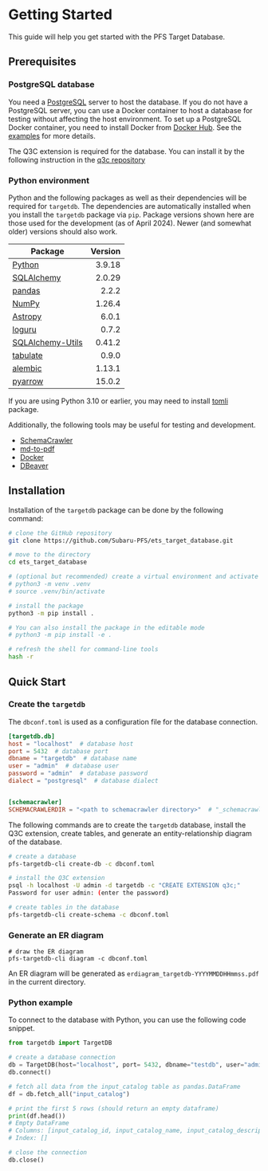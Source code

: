 # Getting Started

This guide will help you get started with the PFS Target Database.

## Prerequisites

### PostgreSQL database

You need a [PostgreSQL](https://www.postgresql.org/) server to host the database.
If you do not have a PostgreSQL server, you can use a Docker container to host a database for testing without affecting the host environment.
To set up a PostgreSQL Docker container, you need to install Docker from [Docker Hub](https://hub.docker.com/search?type=edition&offering=community). See the [examples](examples/index.md) for more details.

The Q3C extension is required for the database. You can install it by the following instruction in the [q3c repository](https://github.com/segasai/q3c)

### Python environment

Python and the following packages as well as their dependencies will be required for `targetdb`.
The dependencies are automatically installed when you install the `targetdb` package via `pip`.
Package versions shown here are those used for the development (as of April 2024).
Newer (and somewhat older) versions should also work.

| Package                                                                | Version |
|------------------------------------------------------------------------|--------:|
| [Python](https://www.python.org/)                                      |  3.9.18 |
| [SQLAlchemy](https://www.sqlalchemy.org/)                              |  2.0.29 |
| [pandas](https://pandas.pydata.org/)                                   |   2.2.2 |
| [NumPy](https://numpy.org)                                             |  1.26.4 |
| [Astropy](https://www.astropy.org/)                                    |   6.0.1 |
| [loguru](https://loguru.readthedocs.io/)                               |   0.7.2 |
| [SQLAlchemy-Utils](https://sqlalchemy-utils.readthedocs.io/en/latest/) |  0.41.2 |
| [tabulate](https://pypi.org/project/tabulate/)                         |   0.9.0 |
| [alembic](https://alembic.sqlalchemy.org/en/latest/)                   |  1.13.1 |
| [pyarrow](https://arrow.apache.org/docs/python/)                       |  15.0.2 |

If you are using Python 3.10 or earlier, you may need to install [tomli](https://github.com/hukkin/tomli) package.

Additionally, the following tools may be useful for testing and development.

- [SchemaCrawler](https://www.schemacrawler.com/)
- [md-to-pdf](https://github.com/simonhaenisch/md-to-pdf)
- [Docker](https://www.docker.com/)
- [DBeaver](https://dbeaver.io/)

## Installation

Installation of the `targetdb` package can be done by the following command:

```bash
# clone the GitHub repository
git clone https://github.com/Subaru-PFS/ets_target_database.git

# move to the directory
cd ets_target_database

# (optional but recommended) create a virtual environment and activate it
# python3 -m venv .venv
# source .venv/bin/activate

# install the package
python3 -m pip install .

# You can also install the package in the editable mode
# python3 -m pip install -e .

# refresh the shell for command-line tools
hash -r
```

## Quick Start

### Create the `targetdb`

The `dbconf.toml` is used as a configuration file for the database connection.

```toml title="dbconf.toml"
[targetdb.db]
host = "localhost"  # database host
port = 5432  # database port
dbname = "targetdb"  # database name
user = "admin"  # database user
password = "admin"  # database password
dialect = "postgresql"  # database dialect


[schemacrawler]
SCHEMACRAWLERDIR = "<path to schemacrawler directory>"  # "_schemacrawler/bin/schemacrawler.sh" under the path will be used
```

The following commands are to create the `targetdb` database, install the Q3C extension,
create tables, and generate an entity-relationship diagram of the database.

```bash
# create a database
pfs-targetdb-cli create-db -c dbconf.toml

# install the Q3C extension
psql -h localhost -U admin -d targetdb -c "CREATE EXTENSION q3c;"
Password for user admin: (enter the password)

# create tables in the database
pfs-targetdb-cli create-schema -c dbconf.toml
```

### Generate an ER diagram

```
# draw the ER diagram
pfs-targetdb-cli diagram -c dbconf.toml
```

An ER diagram will be generated as `erdiagram_targetdb-YYYYMMDDHHmmss.pdf` in the current directory.

### Python example

To connect to the database with Python, you can use the following code snippet.

```python
from targetdb import TargetDB

# create a database connection
db = TargetDB(host="localhost", port= 5432, dbname="testdb", user="admin", password="admin")
db.connect()

# fetch all data from the input_catalog table as pandas.DataFrame
df = db.fetch_all("input_catalog")

# print the first 5 rows (should return an empty dataframe)
print(df.head())
# Empty DataFrame
# Columns: [input_catalog_id, input_catalog_name, input_catalog_description, upload_id, created_at, updated_at]
# Index: []

# close the connection
db.close()
```
